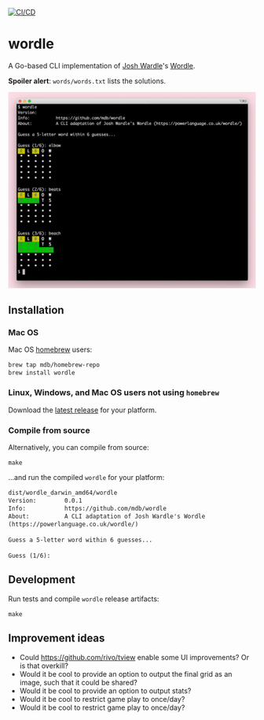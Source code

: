 [![CI/CD](https://github.com/mdb/wordle/actions/workflows/main.yml/badge.svg)](https://github.com/mdb/wordle/actions/workflows/main.yml)

# wordle

A Go-based CLI implementation of [Josh Wardle](https://powerlanguage.co.uk)'s [Wordle](https://powerlanguage.co.uk/wordle/).

**Spoiler alert**: `words/words.txt` lists the solutions.

<img src="wordle.png" />

## Installation

### Mac OS

Mac OS [homebrew](https://brew.sh/) users:

```
brew tap mdb/homebrew-repo
brew install wordle
```

### Linux, Windows, and Mac OS users not using `homebrew`

Download the [latest release](https://github.com/mdb/wordle/releases) for your platform.

### Compile from source

Alternatively, you can compile from source:

```
make
```

...and run the compiled `wordle` for your platform:

```
dist/wordle_darwin_amd64/wordle
Version:        0.0.1
Info:           https://github.com/mdb/wordle
About:          A CLI adaptation of Josh Wardle's Wordle (https://powerlanguage.co.uk/wordle/)

Guess a 5-letter word within 6 guesses...

Guess (1/6):
```

## Development

Run tests and compile `wordle` release artifacts:

```
make
```

## Improvement ideas

* Could https://github.com/rivo/tview enable some UI improvements? Or is that overkill?
* Would it be cool to provide an option to output the final grid as an image, such that it could be shared?
* Would it be cool to provide an option to output stats?
* Would it be cool to restrict game play to once/day?
* Would it be cool to restrict game play to once/day?
